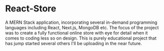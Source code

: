 # React-Store
A MERN Stack application, incorporating several in-demand programming languages including React, Next.js, MongoDB etc. The focus of the project was to create a fully functional online store with eye for detail when it comes to coding less so on design. This is purely educational project that has jump started several others I'll be uploading in the near future.

